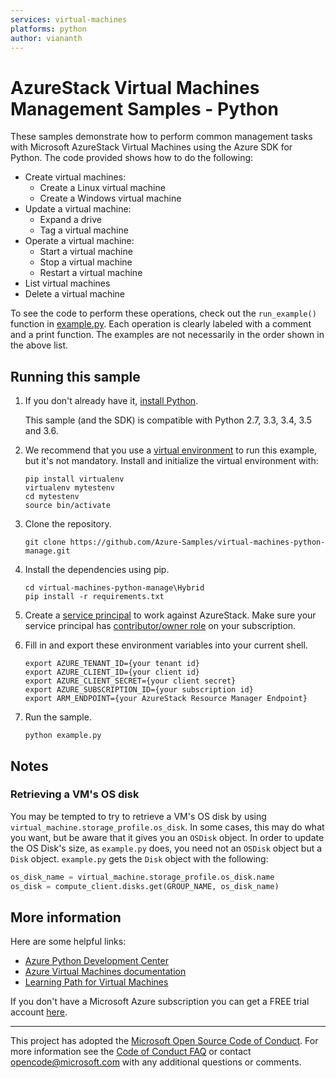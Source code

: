 ```yaml
---
services: virtual-machines
platforms: python
author: viananth
---
```


# AzureStack Virtual Machines Management Samples - Python
These samples demonstrate how to perform common management tasks
with Microsoft AzureStack Virtual Machines
using the Azure SDK for Python.
The code provided shows how to do the following:

- Create virtual machines:
    - Create a Linux virtual machine
    - Create a Windows virtual machine
- Update a virtual machine:
	- Expand a drive
	- Tag a virtual machine
- Operate a virtual machine:
    - Start a virtual machine
    - Stop a virtual machine
    - Restart a virtual machine
- List virtual machines
- Delete a virtual machine

To see the code to perform these operations,
check out the `run_example()` function in [example.py](example.py).
Each operation is clearly labeled with a comment and a print function.
The examples are not necessarily in the order shown in the above list.


## Running this sample
1.  If you don't already have it, [install Python](https://www.python.org/downloads/).

    This sample (and the SDK) is compatible with Python 2.7, 3.3, 3.4, 3.5 and 3.6.

2.  We recommend that you use a [virtual environment](https://docs.python.org/3/tutorial/venv.html)
    to run this example, but it's not mandatory.
    Install and initialize the virtual environment with:

    ```
    pip install virtualenv
    virtualenv mytestenv
    cd mytestenv
    source bin/activate
    ```

3.  Clone the repository.

    ```
    git clone https://github.com/Azure-Samples/virtual-machines-python-manage.git
    ```

4.  Install the dependencies using pip.

    ```
    cd virtual-machines-python-manage\Hybrid
    pip install -r requirements.txt
    ```

5.  Create a [service principal](https://docs.microsoft.com/en-us/azure/azure-stack/azure-stack-create-service-principals) to work against AzureStack. Make sure your service principal has [contributor/owner role](https://docs.microsoft.com/en-us/azure/azure-stack/azure-stack-create-service-principals#assign-role-to-service-principal) on your subscription.

6.  Fill in and export these environment variables into your current shell. 

    ```
    export AZURE_TENANT_ID={your tenant id}
    export AZURE_CLIENT_ID={your client id}
    export AZURE_CLIENT_SECRET={your client secret}
    export AZURE_SUBSCRIPTION_ID={your subscription id}
    export ARM_ENDPOINT={your AzureStack Resource Manager Endpoint}
    ```

7.  Run the sample.

    ```
    python example.py
    ```

## Notes

### Retrieving a VM's OS disk

You may be tempted to try to retrieve a VM's OS disk by using
`virtual_machine.storage_profile.os_disk`.
In some cases, this may do what you want,
but be aware that it gives you an `OSDisk` object.
In order to update the OS Disk's size, as `example.py` does,
you need not an `OSDisk` object but a `Disk` object.
`example.py` gets the `Disk` object with the following:

```python
os_disk_name = virtual_machine.storage_profile.os_disk.name
os_disk = compute_client.disks.get(GROUP_NAME, os_disk_name)
```
    
## More information

Here are some helpful links:

- [Azure Python Development Center](https://azure.microsoft.com/develop/python/)
- [Azure Virtual Machines documentation](https://azure.microsoft.com/services/virtual-machines/)
- [Learning Path for Virtual Machines](https://azure.microsoft.com/documentation/learning-paths/virtual-machines/)

If you don't have a Microsoft Azure subscription you can get a FREE trial account [here](http://go.microsoft.com/fwlink/?LinkId=330212).

---

This project has adopted the [Microsoft Open Source Code of Conduct](https://opensource.microsoft.com/codeofconduct/). For more information see the [Code of Conduct FAQ](https://opensource.microsoft.com/codeofconduct/faq/) or contact [opencode@microsoft.com](mailto:opencode@microsoft.com) with any additional questions or comments.

